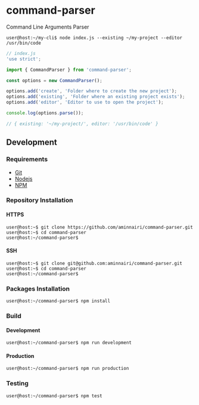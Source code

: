 # command-parser

Command Line Arguments Parser

```console
user@host:~/my-cli$ node index.js --existing ~/my-project --editor /usr/bin/code
```

```javascript
// index.js
'use strict';

import { CommandParser } from 'command-parser';

const options = new CommandParser();

options.add('create', 'Folder where to create the new project');
options.add('existing', 'Folder where an existing project exists');
options.add('editor', 'Editor to use to open the project');

console.log(options.parse());

// { existing: '~/my-project/', editor: '/usr/bin/code' }
```

## Development

### Requirements

- [Git](https://git-scm.com/)
- [Nodejs](https://nodejs.org/en/)
- [NPM](https://www.npmjs.com/)

### Repository Installation

#### HTTPS

```console
user@host:~$ git clone https://github.com/aminnairi/command-parser.git
user@host:~$ cd command-parser
user@host:~/command-parser$ 
```

#### SSH

```console
user@host:~$ git clone git@github.com:aminnairi/command-parser.git
user@host:~$ cd command-parser
user@host:~/command-parser$ 
```

### Packages Installation

```console
user@host:~/command-parser$ npm install
```

### Build

#### Development

```console
user@host:~/command-parser$ npm run development
```

#### Production

```console
user@host:~/command-parser$ npm run production
```

### Testing

```console
user@host:~/command-parser$ npm test
```